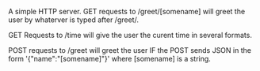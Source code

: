 A simple HTTP server. GET requests to /greet/[somename] will greet the user by whaterver is typed after /greet/.

GET Requests to /time will give the user the curent time in several formats.

POST requests to /greet will greet the user IF the POST sends JSON in  the form '{"name":"[somename]"}' where [somename] is a string.
